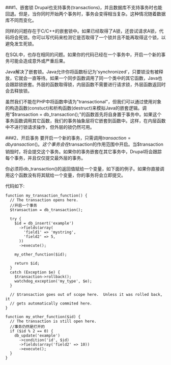 ###1、嵌套锁
Drupal也支持事务(transactions)，并且数据库不支持事务时也能回退。但是，当你同时开始两个事务时，事务会变得相当复杂。这种情况随着数据库不同而变化。

同样的问题存在于C/C++的嵌套锁中。如果已经取得了A锁，还尝试请求A锁，代码将会死锁。你可以写代码来检测它是否取得了一个锁并且不能再取得这个锁，以避免发生死锁。

在SQL中，也存在相同的问题。如果你的代码已经在一个事务中，开启一个新的事务可能会造成意外或严重后果。

Java解决了嵌套锁。Java允许你将函数标记为'synchronized'，只要锁没有被释放，它就会一直等待。如果一个同步函数调用了同一个类中的其它函数，Java也会跟踪锁嵌套。外层的函数取得锁，内层函数不需要进行请求锁，外层函数返回时会去释放锁。

虽然我们不能在PHP中将函数申请为"transactional"，但我们可以通过使用对象的构造函数(constuct)和析构函数(destruct)来模拟Java的嵌套逻辑。调用"$transaction = db_transaction();"的函数首先将自身置于事务中。如果这个事务函数调用其它函数，我们的事务抽象层将它嵌套到函数中。这样，在内层函数中不进行锁请求操作，但外层的锁仍然可用。

###2、开启事务
要开启一个新的事务，只需调用$transaction = db_transaction()。这个事务会在$transaction的作用范围中开启。当$transaction销毁时，将会提交这个事务。如果你的事务嵌套在其它事务中，Drupal将会跟踪每个事务，并且仅仅提交最外层的事务。

你必须将db_transaction()的返回值赋给一个变量，如下面的例子。如果你直接调用这个函数没有将其赋给一个变量，你的事务将会立即提交。

代码如下:
```
function my_transaction_function() {
  // The transaction opens here.
  //开启一个事务
  $transaction = db_transaction();

  try {
    $id = db_insert('example')
      ->fields(array(
        'field1' => 'mystring',
        'field2' => 5,
      ))
      ->execute();

    my_other_function($id);

    return $id;
  }
  catch (Exception $e) {
    $transaction->rollback();
    watchdog_exception('my_type', $e);
  }

  // $transaction goes out of scope here.  Unless it was rolled back, it
  // gets automatically commited here.
}

function my_other_function($id) {
  // The transaction is still open here.
  //事务仍然是打开的
  if ($id % 2 == 0) {
    db_update('example')
      ->condition('id', $id)
      ->fields(array('field2' => 10))
      ->execute();
  }
}
```